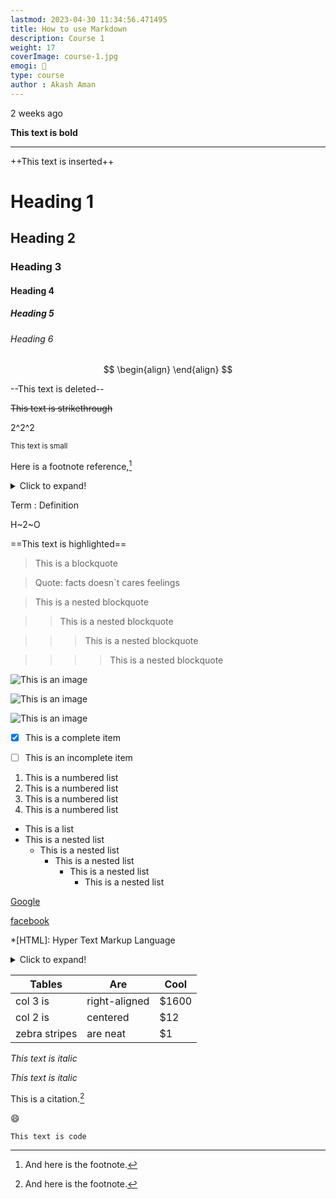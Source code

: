 ```yaml
---
lastmod: 2023-04-30 11:34:56.471495
title: How to use Markdown
description: Course 1
weight: 17
coverImage: course-1.jpg
emogi: 🤡
type: course
author : Akash Aman
---
```



<time datetime="2013-04-06T12:32+00:00">2 weeks ago</time>


**This text is bold**


---


++This text is inserted++


# Heading 1 
## Heading 2 
### Heading 3 
#### Heading 4 
##### Heading 5 
###### Heading 6 


$$
\begin{align}
\end{align}
$$


--This text is deleted--


~~This text is strikethrough~~


2^2^2


<sub>This text is small</sub>


Here is a footnote reference,[^1]
[^1]: And here is the footnote.


<details>
<summary>Click to expand!</summary>
</details>


Term
: Definition


H~2~O


==This text is highlighted==


> This is a blockquote

> Quote: facts doesn`t cares feelings 

> This is a nested blockquote

>> This is a nested blockquote

>>> This is a nested blockquote

>>>> This is a nested blockquote


![This is an image](https://www.google.com/images/branding/googlelogo/1x/googlelogo_color_272x92dp.png)

![This is an image](https://images.pexels.com/photos/14980905/pexels-photo-14980905.jpeg "This is a title")

![This is an image](https://images.pexels.com/photos/1612351/pexels-photo-1612351.jpeg)


- [x] This is a complete item
- [ ] This is an incomplete item


1. This is a numbered list
2. This is a numbered list
3. This is a numbered list
4. This is a numbered list
- This is a list
- This is a nested list
	- This is a nested list
		- This is a nested list
			- This is a nested list
				- This is a nested list


[Google](https://www.google.com)

[facebook](https://www.facebook.com "This is a title")


*[HTML]: Hyper Text Markup Language


<details>
<summary>Click to expand!</summary>
</details>


| Tables | Are | Cool |
| --- | --- | --- |
| col 3 is | right-aligned | $1600 |
| col 2 is | centered | $12 |
| zebra stripes | are neat | $1 |


*This text is italic*

_This text is italic_


This is a citation.[^1]
[^1]: This is a citation.


:smile:


`This text is code`
